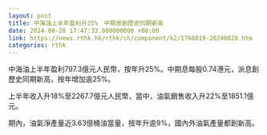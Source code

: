 ```yaml
---
layout: post
title: 中海油上半年盈利升25%　中期息創歷史同期新高
date: 2024-08-28 17:47:33.000000000 +08:00
link: https://news.rthk.hk/rthk/ch/component/k2/1768019-20240828.htm
categories: rthk
---
```


中海油上半年盈利797.3億元人民幣，按年升25%。中期息每股0.74港元，派息創歷史同期新高，按年增加逾25%。

上半年收入升18%至2267.7億元人民幣，當中，油氣銷售收入升22%至1851.1億元。

期內，油氣淨產量近3.63億桶油當量，按年升逾9%，國內外油氣產量都創新高。

